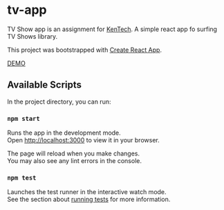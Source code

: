 # tv-app

TV Show app is an assignment for [KenTech](https://kentech-sp.com/). A simple react app fo surfing TV Shows library.

This project was bootstrapped with [Create React App](https://github.com/facebook/create-react-app).

[DEMO](https://sirreus.github.io/tv-app/)

## Available Scripts

In the project directory, you can run:

### `npm start`

Runs the app in the development mode.\
Open [http://localhost:3000](http://localhost:3000) to view it in your browser.

The page will reload when you make changes.\
You may also see any lint errors in the console.

### `npm test`

Launches the test runner in the interactive watch mode.\
See the section about [running tests](https://facebook.github.io/create-react-app/docs/running-tests) for more information.
